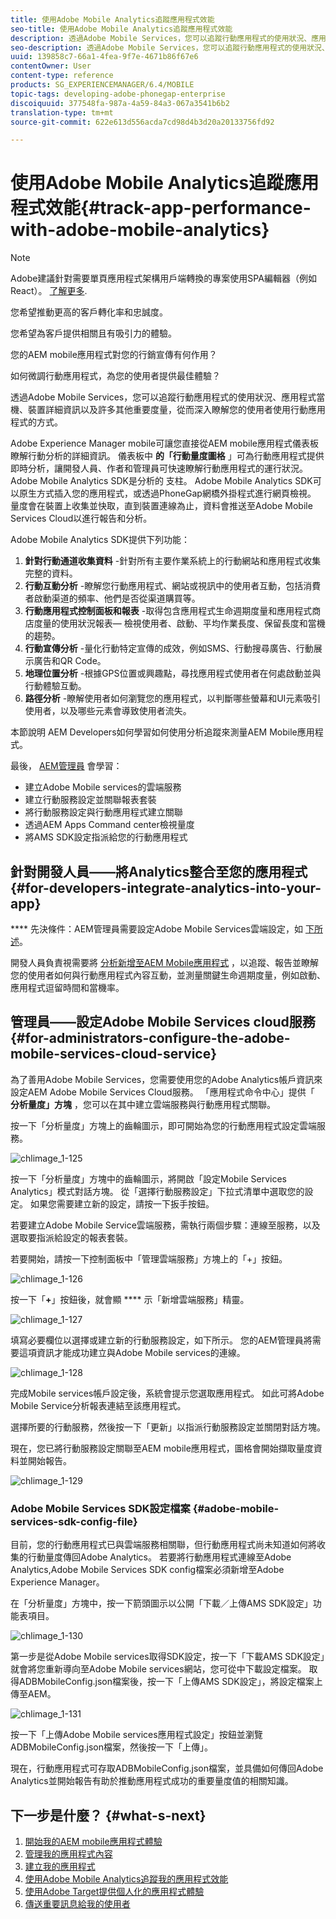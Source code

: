 ```yaml
---
title: 使用Adobe Mobile Analytics追蹤應用程式效能
seo-title: 使用Adobe Mobile Analytics追蹤應用程式效能
description: 透過Adobe Mobile Services，您可以追蹤行動應用程式的使用狀況、應用程式當機、裝置詳細資訊以及許多其他重要度量，從而深入瞭解您的使用者使用行動應用程式的方式。 請依照本頁進一步瞭解。
seo-description: 透過Adobe Mobile Services，您可以追蹤行動應用程式的使用狀況、應用程式當機、裝置詳細資訊以及許多其他重要度量，從而深入瞭解您的使用者使用行動應用程式的方式。 請依照本頁進一步瞭解。
uuid: 139858c7-66a1-4fea-9f7e-4671b86f67e6
contentOwner: User
content-type: reference
products: SG_EXPERIENCEMANAGER/6.4/MOBILE
topic-tags: developing-adobe-phonegap-enterprise
discoiquuid: 377548fa-987a-4a59-84a3-067a3541b6b2
translation-type: tm+mt
source-git-commit: 622e613d556acda7cd98d4b3d20a20133756fd92

---
```



# 使用Adobe Mobile Analytics追蹤應用程式效能{#track-app-performance-with-adobe-mobile-analytics}

>[!NOTE]
>
>Adobe建議針對需要單頁應用程式架構用戶端轉換的專案使用SPA編輯器（例如React）。 [了解更多](/help/sites-developing/spa-overview.md).

您希望推動更高的客戶轉化率和忠誠度。

您希望為客戶提供相關且有吸引力的體驗。

您的AEM mobile應用程式對您的行銷宣傳有何作用？

如何微調行動應用程式，為您的使用者提供最佳體驗？

透過Adobe Mobile Services，您可以追蹤行動應用程式的使用狀況、應用程式當機、裝置詳細資訊以及許多其他重要度量，從而深入瞭解您的使用者使用行動應用程式的方式。

Adobe Experience Manager mobile可讓您直接從AEM mobile應用程式儀表板瞭解行動分析的詳細資訊。 儀表板中 **的「行動量度圖格** 」可為行動應用程式提供即時分析，讓開發人員、作者和管理員可快速瞭解行動應用程式的運行狀況。 Adobe Mobile Analytics SDK是分析的 [](https://www.adobe.com/ca/solutions/digital-analytics/mobile-web-apps-analytics.html) 支柱。 Adobe Mobile Analytics SDK可以原生方式插入您的應用程式，或透過PhoneGap網橋外掛程式進行網頁檢視。 量度會在裝置上收集並快取，直到裝置連線為止，資料會推送至Adobe Mobile Services Cloud以進行報告和分析。

Adobe Mobile Analytics SDK提供下列功能：

1. **針對行動通道收集資料** -針對所有主要作業系統上的行動網站和應用程式收集完整的資料。
1. **行動互動分析** -瞭解您行動應用程式、網站或視訊中的使用者互動，包括消費者啟動渠道的頻率、他們是否從渠道購買等。
1. **行動應用程式控制面板和報表** -取得包含應用程式生命週期度量和應用程式商店度量的使用狀況報表— 檢視使用者、啟動、平均作業長度、保留長度和當機的趨勢。
1. **行動宣傳分析** -量化行動特定宣傳的成效，例如SMS、行動搜尋廣告、行動展示廣告和QR Code。
1. **地理位置分析** -根據GPS位置或興趣點，尋找應用程式使用者在何處啟動並與行動體驗互動。
1. **路徑分析** -瞭解使用者如何瀏覽您的應用程式，以判斷哪些螢幕和UI元素吸引使用者，以及哪些元素會導致使用者流失。

本節說明 [](#developers) AEM Developers如何學習如何使用分析追蹤來測量AEM Mobile應用程式。

最後， [AEM管理員](#administrators) 會學習：

* 建立Adobe Mobile services的雲端服務
* 建立行動服務設定並關聯報表套裝
* 將行動服務設定與行動應用程式建立關聯
* 透過AEM Apps Command center檢視量度
* 將AMS SDK設定指派給您的行動應用程式

## 針對開發人員——將Analytics整合至您的應用程式 {#for-developers-integrate-analytics-into-your-app}

**** 先決條件：AEM管理員需要設定Adobe Mobile Services雲端設定，如 [下所述](#amscloudserviceconfig)。

開發人員負責視需要將 [分析新增至AEM Mobile應用程式](/help/mobile/phonegap-add-analytics-to-apps.md) ，以追蹤、報告並瞭解您的使用者如何與行動應用程式內容互動，並測量關鍵生命週期度量，例如啟動、應用程式逗留時間和當機率。

## 管理員——設定Adobe Mobile Services cloud服務 {#for-administrators-configure-the-adobe-mobile-services-cloud-service}

為了善用Adobe Mobile Services，您需要使用您的Adobe Analytics帳戶資訊來設定AEM Adobe Mobile Services Cloud服務。 「應用程式命令中心」提供「 **分析量度」方塊** ，您可以在其中建立雲端服務與行動應用程式關聯。

按一下「分析量度」方塊上的齒輪圖示，即可開始為您的行動應用程式設定雲端服務。

![chlimage_1-125](assets/chlimage_1-125.png)

按一下「分析量度」方塊中的齒輪圖示，將開啟「設定Mobile Services Analytics」模式對話方塊。 從「選擇行動服務設定」下拉式清單中選取您的設定。 如果您需要建立新的設定，請按一下扳手按鈕。

若要建立Adobe Mobile Service雲端服務，需執行兩個步驟：連線至服務，以及選取要指派給設定的報表套裝。

若要開始，請按一下控制面板中「管理雲端服務」方塊上的「+」按鈕。

![chlimage_1-126](assets/chlimage_1-126.png)

按一下「**+**」按鈕後，就會顯 **** 示「新增雲端服務」精靈。

![chlimage_1-127](assets/chlimage_1-127.png)

填寫必要欄位以選擇或建立新的行動服務設定，如下所示。 您的AEM管理員將需要這項資訊才能成功建立與Adobe Mobile services的連線。

![chlimage_1-128](assets/chlimage_1-128.png)

完成Mobile services帳戶設定後，系統會提示您選取應用程式。 如此可將Adobe Mobile Service分析報表連結至該應用程式。

選擇所要的行動服務，然後按一下「更新」以指派行動服務設定並關閉對話方塊。

現在，您已將行動服務設定關聯至AEM mobile應用程式，圖格會開始擷取量度資料並開始報告。

![chlimage_1-129](assets/chlimage_1-129.png)

### Adobe Mobile Services SDK設定檔案 {#adobe-mobile-services-sdk-config-file}

目前，您的行動應用程式已與雲端服務相關聯，但行動應用程式尚未知道如何將收集的行動量度傳回Adobe Analytics。 若要將行動應用程式連線至Adobe Analytics,Adobe Mobile Services SDK config檔案必須新增至Adobe Experience Manager。

在「分析量度」方塊中，按一下箭頭圖示以公開「下載／上傳AMS SDK設定」功能表項目。

![chlimage_1-130](assets/chlimage_1-130.png)

第一步是從Adobe Mobile services取得SDK設定，按一下「下載AMS SDK設定」就會將您重新導向至Adobe Mobile services網站，您可從中下載設定檔案。 取得ADBMobileConfig.json檔案後，按一下「上傳AMS SDK設定」，將設定檔案上傳至AEM。

![chlimage_1-131](assets/chlimage_1-131.png)

按一下「上傳Adobe Mobile services應用程式設定」按鈕並瀏覽ADBMobileConfig.json檔案，然後按一下「上傳」。

現在，行動應用程式可存取ADBMobileConfig.json檔案，並具備如何傳回Adobe Analytics並開始報告有助於推動應用程式成功的重要量度值的相關知識。

## 下一步是什麼？ {#what-s-next}

1. [開始我的AEM mobile應用程式體驗](/help/mobile/starting-aem-phonegap-app.md)
1. [管理我的應用程式內容](/help/mobile/phonegap-manage-app-content.md)
1. [建立我的應用程式](/help/mobile/building-app-mobile-phonegap.md)
1. [使用Adobe Mobile Analytics追蹤我的應用程式效能](/help/mobile/phonegap-intro-to-app-analytics.md)
1. [使用Adobe Target提供個人化的應用程式體驗](/help/mobile/phonegap-aem-mobile-content-personalization.md)
1. [傳送重要訊息給我的使用者](/help/mobile/phonegap-push-notifications.md)